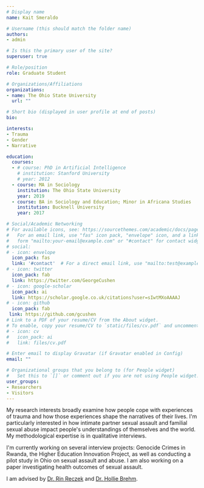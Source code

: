 ```yaml
---
# Display name
name: Kait Smeraldo

# Username (this should match the folder name)
authors:
- admin

# Is this the primary user of the site?
superuser: true

# Role/position
role: Graduate Student

# Organizations/Affiliations
organizations:
- name: The Ohio State University
  url: ""

# Short bio (displayed in user profile at end of posts)
bio: 

interests:
- Trauma
- Gender
- Narrative

education:
  courses:
  - # course: PhD in Artificial Intelligence
    # institution: Stanford University
    # year: 2012
  - course: MA in Sociology
    institution: The Ohio State University
    year: 2019
  - course: BA in Sociology and Education; Minor in Africana Studies
    institution: Bucknell University
    year: 2017

# Social/Academic Networking
# For available icons, see: https://sourcethemes.com/academic/docs/page-builder/#icons
#   For an email link, use "fas" icon pack, "envelope" icon, and a link in the
#   form "mailto:your-email@example.com" or "#contact" for contact widget.
# social:
# - icon: envelope
  icon_pack: fas
  link: '#contact'  # For a direct email link, use "mailto:test@example.org".
# - icon: twitter
  icon_pack: fab
  link: https://twitter.com/GeorgeCushen
# - icon: google-scholar
  icon_pack: ai
  link: https://scholar.google.co.uk/citations?user=sIwtMXoAAAAJ
# - icon: github
  icon_pack: fab
 link: https://github.com/gcushen
# Link to a PDF of your resume/CV from the About widget.
# To enable, copy your resume/CV to `static/files/cv.pdf` and uncomment the lines below.
# - icon: cv
#   icon_pack: ai
#   link: files/cv.pdf

# Enter email to display Gravatar (if Gravatar enabled in Config)
email: ""

# Organizational groups that you belong to (for People widget)
#   Set this to `[]` or comment out if you are not using People widget.
user_groups:
- Researchers
- Visitors
---
```


My research interests broadly examine how people cope with experiences of trauma and how those experiences shape the narratives of their lives. I'm particularly interested in how intimate partner sexual assault and familial sexual abuse impact people's understandings of themselves and the world. My methodological expertise is in qualitative interviews. 

I'm currently working on several interview projects: Genocide Crimes in Rwanda, the Higher Education Innovation Project, as well as conducting a pilot study in Ohio on sexual assault and abuse. I am also working on a paper investigating health outcomes of sexual assault.

I am advised by [Dr. Rin Reczek](https://sociology.osu.edu/people/reczek.2) and [Dr. Hollie Brehm](https://sociology.osu.edu/people/brehm.84).
